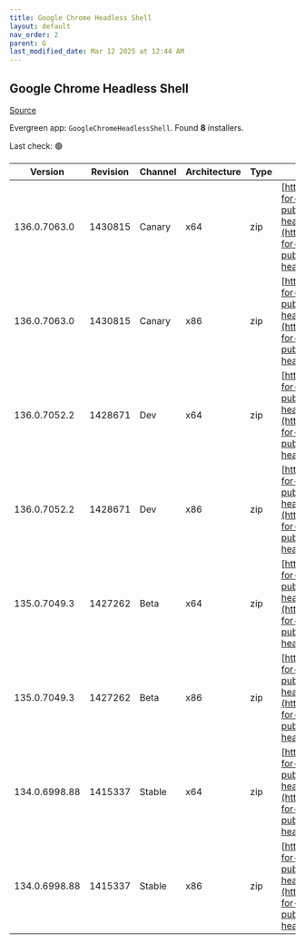 ```yaml
---
title: Google Chrome Headless Shell
layout: default
nav_order: 2
parent: G
last_modified_date: Mar 12 2025 at 12:44 AM
---
```


## Google Chrome Headless Shell

[Source](https://googlechromelabs.github.io/chrome-for-testing/)

Evergreen app: `GoogleChromeHeadlessShell`. Found **8** installers.

Last check: 🟢

| Version       | Revision | Channel | Architecture | Type | URI                                                                                                                                                                                                                          |
| ------------- | -------- | ------- | ------------ | ---- | ---------------------------------------------------------------------------------------------------------------------------------------------------------------------------------------------------------------------------- |
| 136.0.7063.0  | 1430815  | Canary  | x64          | zip  | [https://storage.googleapis.com/chrome-for-testing-public/136.0.7063.0/win64/chrome-headless-shell-win64.zip](https://storage.googleapis.com/chrome-for-testing-public/136.0.7063.0/win64/chrome-headless-shell-win64.zip)   |
| 136.0.7063.0  | 1430815  | Canary  | x86          | zip  | [https://storage.googleapis.com/chrome-for-testing-public/136.0.7063.0/win32/chrome-headless-shell-win32.zip](https://storage.googleapis.com/chrome-for-testing-public/136.0.7063.0/win32/chrome-headless-shell-win32.zip)   |
| 136.0.7052.2  | 1428671  | Dev     | x64          | zip  | [https://storage.googleapis.com/chrome-for-testing-public/136.0.7052.2/win64/chrome-headless-shell-win64.zip](https://storage.googleapis.com/chrome-for-testing-public/136.0.7052.2/win64/chrome-headless-shell-win64.zip)   |
| 136.0.7052.2  | 1428671  | Dev     | x86          | zip  | [https://storage.googleapis.com/chrome-for-testing-public/136.0.7052.2/win32/chrome-headless-shell-win32.zip](https://storage.googleapis.com/chrome-for-testing-public/136.0.7052.2/win32/chrome-headless-shell-win32.zip)   |
| 135.0.7049.3  | 1427262  | Beta    | x64          | zip  | [https://storage.googleapis.com/chrome-for-testing-public/135.0.7049.3/win64/chrome-headless-shell-win64.zip](https://storage.googleapis.com/chrome-for-testing-public/135.0.7049.3/win64/chrome-headless-shell-win64.zip)   |
| 135.0.7049.3  | 1427262  | Beta    | x86          | zip  | [https://storage.googleapis.com/chrome-for-testing-public/135.0.7049.3/win32/chrome-headless-shell-win32.zip](https://storage.googleapis.com/chrome-for-testing-public/135.0.7049.3/win32/chrome-headless-shell-win32.zip)   |
| 134.0.6998.88 | 1415337  | Stable  | x64          | zip  | [https://storage.googleapis.com/chrome-for-testing-public/134.0.6998.88/win64/chrome-headless-shell-win64.zip](https://storage.googleapis.com/chrome-for-testing-public/134.0.6998.88/win64/chrome-headless-shell-win64.zip) |
| 134.0.6998.88 | 1415337  | Stable  | x86          | zip  | [https://storage.googleapis.com/chrome-for-testing-public/134.0.6998.88/win32/chrome-headless-shell-win32.zip](https://storage.googleapis.com/chrome-for-testing-public/134.0.6998.88/win32/chrome-headless-shell-win32.zip) |
